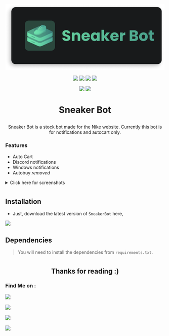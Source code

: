 <a href="https://mblais-portfolio.netlify.app/">
<p align="center">
  <img src="assets/SneakerBotCardLogo.png">
</p>
</a>
<p align="center">
  <img src="https://img.shields.io/badge/Version-0.2-brightgreen?style=for-the-badge">
  
  <img src="https://img.shields.io/github/license/MBlais13/SneakerBot?style=for-the-badge">
  
  <img src="https://img.shields.io/github/stars/MBlais13/SneakerBot?color=yellow&style=for-the-badge">
  
  <!--<img src="https://img.shields.io/github/issues/MBlais13/SneakerBot?color=red&style=for-the-badge">
  -->
  <img src="https://img.shields.io/github/forks/MBlais13/SneakerBot?color=blue&style=for-the-badge">
</p>

<p align="center">
  <img src="https://img.shields.io/badge/Author-MBlais13-lightblue?style=flat-square">
  <img src="https://img.shields.io/badge/Open%20Source-Yes-lightblue?style=flat-square">
  <!--<img src="https://img.shields.io/badge/Written%20In-Nothing-cyan?style=flat-square">--!>
</p>

##

<h1><p align="center">Sneaker Bot</p></h1>

<p align="center">Sneaker Bot is a stock bot made for the Nike website. Currently this bot is for notifications and autocart only.</p>

### Features
- Auto Cart
- Discord notifications
- Windows notifications
- ~~Autobuy~~ *removed*

<details>
<summary>Click here for screenshots</summary>

# Screenshots
<img src="assets\shoedark.png">
<img src="assets\OutputScreenshot.png">
</details>


# <!--used as a divider -->

## Installation

- Just, download the latest version of `SneakerBot` here,

<a href="https://github.com/MBlais13" target="_blank"><img src="https://img.shields.io/badge/Download Here-1C1E23?style=for-the-badge&logo="></a>

## Dependencies
> You will need to install the dependencies from `requirements.txt`.


# <!--used as a divider -->

<h2 align="center">Thanks for reading :)</h2>

### Find Me on :
<p align="left">
  <a href="https://github.com/MBlais13" target="_blank"><img src="https://img.shields.io/badge/Github-MBlais13-lightgrey?style=for-the-badge&logo=github"></a>

  <a href="https://twitter.com/MBlais13" target="_blank"><img src="https://img.shields.io/badge/Twitter-%40MBlais13-1DA1F2?style=for-the-badge&logo=twitter"></a>

  <a href="https://discord.gg/Hejb485" target="_blank"><img src="https://img.shields.io/badge/Discord-Message me-5865F2?style=for-the-badge&logo=discord"></a>

  <a href="https://mblais-portfolio.netlify.app/" target="_blank"><img src="https://img.shields.io/badge/Website-Portfolio-lightblue?style=for-the-badge&logo="></a>
</p>
